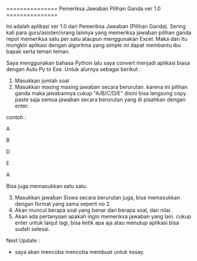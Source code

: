 =============== Pemeriksa Jawaban Pilihan Ganda ver 1.0 ===============

Ini adalah aplikasi ver 1.0 dari Pemeriksa Jawaban (Pilihan Ganda).
Sering kali para guru/asisten/orang lainnya yang memeriksa jawaban pilihan ganda repot memeriksa satu per satu ataupun menggunakan Excel. Maka dari itu mungkin aplikasi dengan algoritma yang simple ini dapat membantu ibu bapak serta teman teman.

Saya menggunakan bahasa Python lalu saya convert menjadi aplikasi biasa dengan Auto Py to Exe. Untuk alurnya sebagai berikut :

1. Masukkan jumlah soal
2. Masukkan masing masing jawaban secara berurutan. karena ini pilihan ganda maka jawabannya cukup "A/B/C/D/E" disini bisa langsung copy paste saja semua jawaban secara berurutan yang di pisahkan dengan enter. 

contoh :


A

B

D

E

A

 
 
 Bisa juga memasukkan satu satu.

3. Masukkan jawaban Siswa secara berurutan juga, bisa memasukkan dengan format yang sama seperti no 2.
4. Akan muncul berapa soal yang benar dari berapa soal, dan nilai.
5. Akan ada pertanyaan apakah ingin memeriksa jawaban yang lain. cukup enter untuk lanjut lagi, bisa ketik apa aja atau menutup aplikasi bisa sudah selesai. 

Next Update :
- saya akan mencoba mencoba membuat untuk essay.
